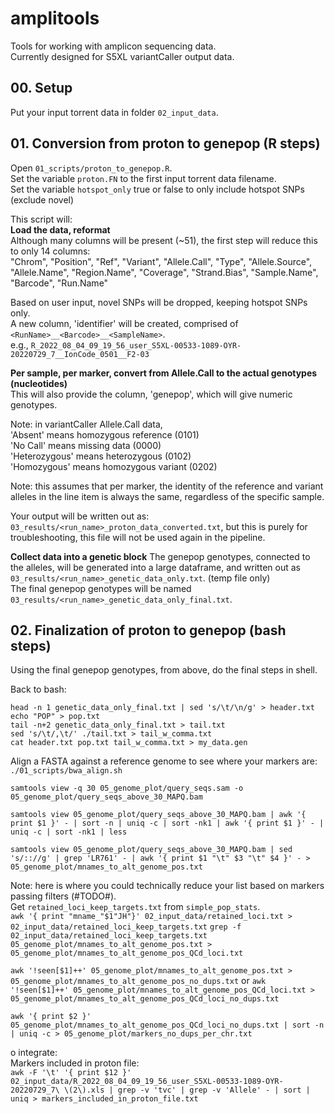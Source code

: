 # amplitools
Tools for working with amplicon sequencing data.       
Currently designed for S5XL variantCaller output data.     

## 00. Setup ##
Put your input torrent data in folder `02_input_data`.      

## 01. Conversion from proton to genepop (R steps) ##
Open `01_scripts/proton_to_genepop.R`.        
Set the variable `proton.FN` to the first input torrent data filename.      
Set the variable `hotspot_only` true or false to only include hotspot SNPs (exclude novel)        

This script will:      
**Load the data, reformat**         
Although many columns will be present (~51), the first step will reduce this to only 14 columns:      
"Chrom", "Position", "Ref", "Variant", "Allele.Call", "Type", "Allele.Source", "Allele.Name", "Region.Name", "Coverage", "Strand.Bias", "Sample.Name", "Barcode", "Run.Name"        

Based on user input, novel SNPs will be dropped, keeping hotspot SNPs only.      
A new column, 'identifier' will be created, comprised of `<RunName>__<Barcode>__<SampleName>`.      
e.g., `R_2022_08_04_09_19_56_user_S5XL-00533-1089-OYR-20220729_7__IonCode_0501__F2-03`        


**Per sample, per marker, convert from Allele.Call to the actual genotypes (nucleotides)**        
This will also provide the column, 'genepop', which will give numeric genotypes.        

Note: in variantCaller Allele.Call data,        
'Absent' means homozygous reference (0101)       
'No Call' means missing data (0000)         
'Heterozygous' means heterozygous (0102)        
'Homozygous' means homozygous variant (0202)        

Note: this assumes that per marker, the identity of the reference and variant alleles in the line item is always the same, regardless of the specific sample.      

Your output will be written out as: `03_results/<run_name>_proton_data_converted.txt`, but this is purely for troubleshooting, this file will not be used again in the pipeline.      

**Collect data into a genetic block**
The genepop genotypes, connected to the alleles, will be generated into a large dataframe, and written out as `03_results/<run_name>_genetic_data_only.txt`. (temp file only)         
The final genepop genotypes will be named `03_results/<run_name>_genetic_data_only_final.txt`.       

## 02. Finalization of proton to genepop (bash steps) ##
Using the final genepop genotypes, from above, do the final steps in shell.        

Back to bash:    
```
head -n 1 genetic_data_only_final.txt | sed 's/\t/\n/g' > header.txt 
echo "POP" > pop.txt
tail -n+2 genetic_data_only_final.txt > tail.txt
sed 's/\t/,\t/' ./tail.txt > tail_w_comma.txt
cat header.txt pop.txt tail_w_comma.txt > my_data.gen
```

Align a FASTA against a reference genome to see where your markers are:       
`./01_scripts/bwa_align.sh`

`samtools view -q 30 05_genome_plot/query_seqs.sam -o 05_genome_plot/query_seqs_above_30_MAPQ.bam`      

`samtools view 05_genome_plot/query_seqs_above_30_MAPQ.bam | awk '{ print $1 }' - | sort -n | uniq -c | sort -nk1 | awk '{ print $1 }' - | uniq -c | sort -nk1 | less`       

`samtools view 05_genome_plot/query_seqs_above_30_MAPQ.bam | sed 's/:://g' | grep 'LR761' - | awk '{ print $1 "\t" $3 "\t" $4 }' - > 05_genome_plot/mnames_to_alt_genome_pos.txt`      

Note: here is where you could technically reduce your list based on markers passing filters (#TODO#).       
Get `retained_loci_keep_targets.txt` from `simple_pop_stats`.    
`awk '{ print "mname_"$1"JH"}' 02_input_data/retained_loci.txt > 02_input_data/retained_loci_keep_targets.txt`
`grep -f 02_input_data/retained_loci_keep_targets.txt 05_genome_plot/mnames_to_alt_genome_pos.txt > 05_genome_plot/mnames_to_alt_genome_pos_QCd_loci.txt`    

`awk '!seen[$1]++' 05_genome_plot/mnames_to_alt_genome_pos.txt > 05_genome_plot/mnames_to_alt_genome_pos_no_dups.txt` 
or
`awk '!seen[$1]++' 05_genome_plot/mnames_to_alt_genome_pos_QCd_loci.txt > 05_genome_plot/mnames_to_alt_genome_pos_QCd_loci_no_dups.txt`


`awk '{ print $2 }' 05_genome_plot/mnames_to_alt_genome_pos_QCd_loci_no_dups.txt | sort -n | uniq -c > 05_genome_plot/markers_no_dups_per_chr.txt`




o integrate:      
Markers included in proton file:     
`awk -F '\t' '{ print $12 }' 02_input_data/R_2022_08_04_09_19_56_user_S5XL-00533-1089-OYR-20220729_7\ \(2\).xls | grep -v 'tvc' | grep -v 'Allele' - | sort | uniq > markers_included_in_proton_file.txt`

